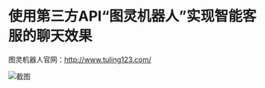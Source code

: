 # 使用第三方API“图灵机器人”实现智能客服的聊天效果
图灵机器人官网：http://www.tuling123.com/

![截图](https://github.com/ykmeory/TuringRobots/blob/master/screenshot.jpg)
